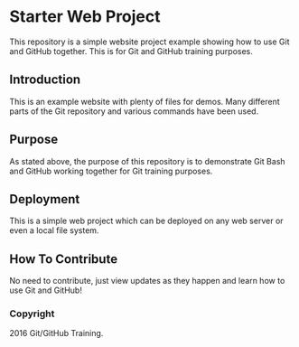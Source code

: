 # Starter Web Project

This repository is a simple website project example showing how to use Git and GitHub together. This is for Git and GitHub training purposes.

## Introduction

This is an example website with plenty of files for demos. Many different parts of the Git repository and various commands have been used.

## Purpose

As stated above, the purpose of this repository is to demonstrate Git Bash and GitHub working together for Git training purposes.

## Deployment

This is a simple web project which can be deployed on any web server or even a local file system.

## How To Contribute

No need to contribute, just view updates as they happen and learn how to use Git and GitHub!

### Copyright

2016 Git/GitHub Training.